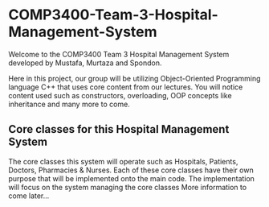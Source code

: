 # COMP3400-Team-3-Hospital-Management-System
Welcome to the COMP3400 Team 3 Hospital Management System developed by Mustafa, Murtaza and Spondon.

Here in this project, our group will be utilizing Object-Oriented Programming language C++ that uses core content from our lectures. You will notice content used such as constructors, overloading, OOP concepts like inheritance and many more to come.

## Core classes for this Hospital Management System
The core classes this system will operate such as Hospitals, Patients, Doctors, Pharmacies & Nurses. Each of these core classes have their own purpose that will be implemented onto the main code.
The implementation will focus on the system managing the core classes
More information to come later...
